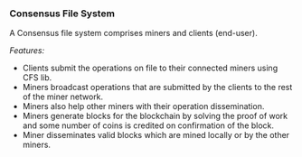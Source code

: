 ### Consensus File System

A Consensus file system comprises miners and clients (end-user).

*Features:*
  - Clients submit the operations on file to their connected miners using CFS lib.
  - Miners broadcast operations that are submitted by the clients to the rest of the miner network.
  - Miners also help other miners with their operation dissemination.
  - Miners generate blocks for the blockchain by solving the proof of work and some number of coins is credited on confirmation of the block.
  - Miner disseminates valid blocks which are mined locally or by the other miners. 
